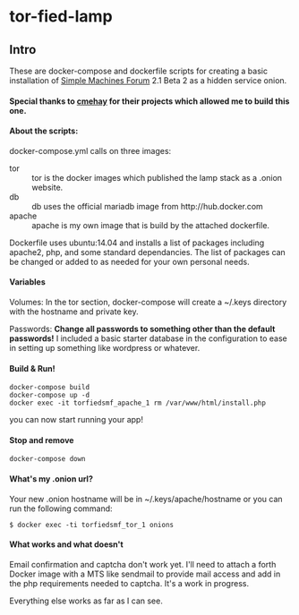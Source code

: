 # tor-fied-lamp
## Intro

These are docker-compose and dockerfile scripts for creating a basic installation of [Simple Machines Forum](http://www.simplemachines.org/) 2.1 Beta 2 as a hidden service onion.

#### Special thanks to [cmehay](https://github.com/cmehay/docker-tor-hidden-service) for their projects which allowed me to build this one.

#### About the scripts:

docker-compose.yml calls on three images:

<dl>
  <dt>tor</dt>
  <dd>tor is the docker images which published the lamp stack as a .onion website.</dd>

  <dt>db</dt>
  <dd>db uses the official mariadb image from http://hub.docker.com</dd>

  <dt>apache</dt>
  <dd>apache is my own image that is build by the attached dockerfile.</dd>
</dl>

Dockerfile uses ubuntu:14.04 and installs a list of packages including apache2, php, and some standard dependancies. The list of packages can be changed or added to as needed for your own personal needs.

#### Variables

Volumes: In the tor section, docker-compose will create a ~/.keys directory with the hostname and private key.

Passwords: **Change all passwords to something other than the default passwords!** I included a basic starter database in the configuration to ease in setting up something like wordpress or whatever.

#### Build & Run!

```
docker-compose build
docker-compose up -d
docker exec -it torfiedsmf_apache_1 rm /var/www/html/install.php
```
you can now start running your app!

#### Stop and remove

```
docker-compose down
```

#### What's my .onion url?

Your new .onion hostname will be in ~/.keys/apache/hostname or you can run the following command:

```
$ docker exec -ti torfiedsmf_tor_1 onions
```

#### What works and what doesn't

Email confirmation and captcha don't work yet. I'll need to attach a forth Docker image with a MTS like sendmail to provide mail access and add in the php requirements needed to captcha.  It's a work in progress.

Everything else works as far as I can see.

